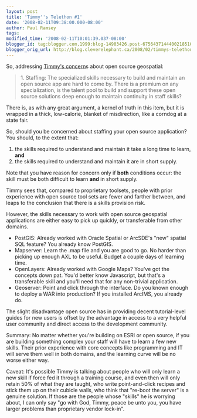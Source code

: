 ```yaml
---
layout: post
title: 'Timmy''s Telethon #1'
date: '2008-02-11T09:38:00.000-08:00'
author: Paul Ramsey
tags: 
modified_time: '2008-02-11T10:01:39.037-08:00'
blogger_id: tag:blogger.com,1999:blog-14903426.post-6756437144400218510
blogger_orig_url: http://blog.cleverelephant.ca/2008/02/timmys-telethon-1.html
---
```


So, addressing [Timmy's concern](http://blog.cleverelephant.ca/2008/02/timmys-telethon-0.html)s about open source geospatial:

<blockquote>1. Staffing: The specialized skills necessary to build and maintain an open source app are hard to come by. There is a premium on any specialization, is the talent pool to build and support these open source solutions deep enough to maintain continuity in staff skills?</blockquote>

There is, as with any great argument, a kernel of truth in this item, but it is wrapped in a thick, low-calorie, blanket of misdirection, like a corndog at a state fair.

So, should you be concerned about staffing your open source application?  You should, to the extent that:<ol><li>the skills required to understand and maintain it take a long time to learn, **and**</li><li>the skills required to understand and maintain it are in short supply.</li></ol>Note that you have reason for concern only if **both** conditions occur: the skill must be both difficult to learn **and** in short supply.

Timmy sees that, compared to proprietary toolsets, people with prior experience with open source tool sets are fewer and farther between, and leaps to the conclusion that there is a skills provision risk.

However, the skills necessary to work with open source geospatial applications are either easy to pick up quickly, or transferable from other domains.<ul><li>PostGIS: Already worked with Oracle Spatial or ArcSDE's "new" spatial SQL feature? You already know PostGIS.</li><li>Mapserver: Learn the .map file and you are good to go. No harder than picking up enough AXL to be useful. Budget a couple days of learning time.</li><li>OpenLayers: Already worked with Google Maps? You've got the concepts down pat. You'd better know Javascript, but that's a transferable skill and you'll need that for any non-trivial application.</li><li>Geoserver: Point and click through the interface. Do you known enough to deploy a WAR into production? If you installed ArcIMS, you already do.</li></ul>The slight disadvantage open source has in providing decent tutorial-level guides for new users is offset by the advantage in access to a very helpful user community and direct access to the development community.

Summary: No matter whether you're building on ESRI or open source, if you are building something complex your staff will have to learn a few new skills. Their prior experience with core concepts like programming and IT will serve them well in both domains, and the learning curve will be no worse either way.

Caveat: It's possible Timmy is talking about people who will only learn a new skill if force fed it through a training course, and even then will only retain 50% of what they are taught, who write point-and-click recipes and stick them up on their cubicle walls, who think that "re-boot the server" is a genuine solution. If those are the people whose "skills" he is worrying about, I can only say "go with God, Timmy, peace be unto you, you have larger problems than proprietary vendor lock-in".
